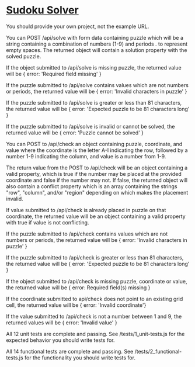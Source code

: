 # [Sudoku Solver](https://www.freecodecamp.org/learn/quality-assurance/quality-assurance-projects/sudoku-solver)

You should provide your own project, not the example URL.

You can POST /api/solve with form data containing puzzle which will be a string containing a combination of numbers (1-9) and periods . to represent empty spaces. The returned object will contain a solution property with the solved puzzle.

If the object submitted to /api/solve is missing puzzle, the returned value will be { error: 'Required field missing' }

If the puzzle submitted to /api/solve contains values which are not numbers or periods, the returned value will be { error: 'Invalid characters in puzzle' }

If the puzzle submitted to /api/solve is greater or less than 81 characters, the returned value will be { error: 'Expected puzzle to be 81 characters long' }

If the puzzle submitted to /api/solve is invalid or cannot be solved, the returned value will be { error: 'Puzzle cannot be solved' }

You can POST to /api/check an object containing puzzle, coordinate, and value where the coordinate is the letter A-I indicating the row, followed by a number 1-9 indicating the column, and value is a number from 1-9.

The return value from the POST to /api/check will be an object containing a valid property, which is true if the number may be placed at the provided coordinate and false if the number may not. If false, the returned object will also contain a conflict property which is an array containing the strings "row", "column", and/or "region" depending on which makes the placement invalid.

If value submitted to /api/check is already placed in puzzle on that coordinate, the returned value will be an object containing a valid property with true if value is not conflicting.

If the puzzle submitted to /api/check contains values which are not numbers or periods, the returned value will be { error: 'Invalid characters in puzzle' }

If the puzzle submitted to /api/check is greater or less than 81 characters, the returned value will be { error: 'Expected puzzle to be 81 characters long' }

If the object submitted to /api/check is missing puzzle, coordinate or value, the returned value will be { error: Required field(s) missing }

If the coordinate submitted to api/check does not point to an existing grid cell, the returned value will be { error: 'Invalid coordinate'}

If the value submitted to /api/check is not a number between 1 and 9, the returned values will be { error: 'Invalid value' }

All 12 unit tests are complete and passing. See /tests/1_unit-tests.js for the expected behavior you should write tests for.

All 14 functional tests are complete and passing. See /tests/2_functional-tests.js for the functionality you should write tests for.
